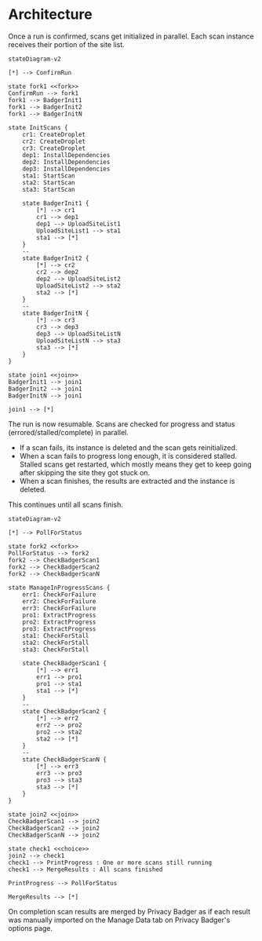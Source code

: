 # Architecture

Once a run is confirmed, scans get initialized in parallel. Each scan instance receives their portion of the site list.

```mermaid
stateDiagram-v2

[*] --> ConfirmRun

state fork1 <<fork>>
ConfirmRun --> fork1
fork1 --> BadgerInit1
fork1 --> BadgerInit2
fork1 --> BadgerInitN

state InitScans {
    cr1: CreateDroplet
    cr2: CreateDroplet
    cr3: CreateDroplet
    dep1: InstallDependencies
    dep2: InstallDependencies
    dep3: InstallDependencies
    sta1: StartScan
    sta2: StartScan
    sta3: StartScan

    state BadgerInit1 {
        [*] --> cr1
        cr1 --> dep1
        dep1 --> UploadSiteList1
        UploadSiteList1 --> sta1
        sta1 --> [*]
    }
    --
    state BadgerInit2 {
        [*] --> cr2
        cr2 --> dep2
        dep2 --> UploadSiteList2
        UploadSiteList2 --> sta2
        sta2 --> [*]
    }
    --
    state BadgerInitN {
        [*] --> cr3
        cr3 --> dep3
        dep3 --> UploadSiteListN
        UploadSiteListN --> sta3
        sta3 --> [*]
    }
}

state join1 <<join>>
BadgerInit1 --> join1
BadgerInit2 --> join1
BadgerInitN --> join1

join1 --> [*]
```

The run is now resumable. Scans are checked for progress and status (errored/stalled/complete) in parallel.

- If a scan fails, its instance is deleted and the scan gets reinitialized.
- When a scan fails to progress long enough, it is considered stalled. Stalled scans get restarted, which mostly means they get to keep going after skipping the site they got stuck on.
- When a scan finishes, the results are extracted and the instance is deleted.

This continues until all scans finish.

```mermaid
stateDiagram-v2

[*] --> PollForStatus

state fork2 <<fork>>
PollForStatus --> fork2
fork2 --> CheckBadgerScan1
fork2 --> CheckBadgerScan2
fork2 --> CheckBadgerScanN

state ManageInProgressScans {
    err1: CheckForFailure
    err2: CheckForFailure
    err3: CheckForFailure
    pro1: ExtractProgress
    pro2: ExtractProgress
    pro3: ExtractProgress
    sta1: CheckForStall
    sta2: CheckForStall
    sta3: CheckForStall

    state CheckBadgerScan1 {
        [*] --> err1
        err1 --> pro1
        pro1 --> sta1
        sta1 --> [*]
    }
    --
    state CheckBadgerScan2 {
        [*] --> err2
        err2 --> pro2
        pro2 --> sta2
        sta2 --> [*]
    }
    --
    state CheckBadgerScanN {
        [*] --> err3
        err3 --> pro3
        pro3 --> sta3
        sta3 --> [*]
    }
}

state join2 <<join>>
CheckBadgerScan1 --> join2
CheckBadgerScan2 --> join2
CheckBadgerScanN --> join2

state check1 <<choice>>
join2 --> check1
check1 --> PrintProgress : One or more scans still running
check1 --> MergeResults : All scans finished

PrintProgress --> PollForStatus

MergeResults --> [*]
```

On completion scan results are merged by Privacy Badger as if each result was manually imported on the Manage Data tab on Privacy Badger's options page.
